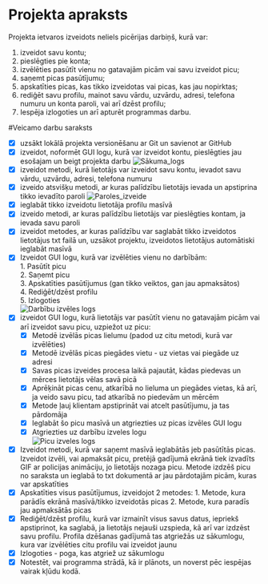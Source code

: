 # Projekta apraksts
Projekta ietvaros izveidots neliels picērijas darbiņš, kurā var: 
1. izveidot savu kontu;
2. pieslēgties pie konta;
3. izvēlēties pasūtīt vienu no gatavajām picām vai savu izveidot picu;
4. saņemt picas pasūtījumu;
5. apskatīties picas, kas tikko izveidotas vai picas, kas jau nopirktas;
6. rediģēt savu profilu, mainot savu vārdu, uzvārdu, adresi, telefona numuru un konta paroli, vai arī dzēst profilu;
7. Iespēja izlogoties un arī apturēt programmas darbu.

#Veicamo darbu saraksts
- [x] uzsākt lokālā projekta versionēšanu ar Git un savienot ar GitHub
- [x] izveidot, noformēt GUI logu, kurā var izveidot kontu, pieslēgties jau esošajam un beigt projekta darbu
![Sākuma_logs](https://github.com/user-attachments/assets/92b1aee2-f3cd-4d75-af2c-161d546c4a56)
- [x] izveidot metodi, kurā lietotājs var izveidot savu kontu, ievadot savu vārdu, uzvārdu, adresi, telefona numuru
- [x] izveido atsvišķu metodi, ar kuras palīdzību lietotājs ievada un apstiprina tikko ievadīto paroli
![Paroles_izveide](https://github.com/user-attachments/assets/2c2782f0-8e88-4602-8ede-98dd1cc7db18) 
- [x] ieglabāt tikko izveidotu lietotāja profilu masīvā
- [x] izveido metodi, ar kuras palīdzību lietotājs var pieslēgties kontam, ja ievada savu paroli 
- [x] izveidot metodes, ar kuras palīdzību var saglabāt tikko izveidotos lietotājus txt failā un, uzsākot projektu, izveidotos lietotājus automātiski ieglabāt masīvā
- [x] Izveidot GUI logu, kurā var izvēlēties vienu no darbībām:<br>
      1. Pasūtīt picu<br>
      2. Saņemt picu<br>
      3. Apskatīties pasūtījumus (gan tikko veiktos, gan jau apmaksātos)<br>
      4. Rediģēt/dzēst profilu<br>
      5. Izlogoties <br>
![Darbību izvēles logs](https://github.com/user-attachments/assets/90b42947-4c00-4665-ace0-1b6c477b1d00)  
- [x] izveidot GUI logu, kurā lietotājs var pasūtīt vienu no gatavajām picām vai arī izveidot savu picu, uzpiežot uz picu:
    - [x] Metodē izvēlās picas lielumu (padod uz citu metodi, kurā var izvēlēties)
    - [x] Metodē izvēlās picas piegādes vietu - uz vietas vai piegāde uz adresi
    - [x] Savas picas izveides procesa laikā pajautāt, kādas piedevas un mērces lietotājs vēlas savā picā
    - [x] Aprēķināt picas cenu, atkarībā no lieluma un piegādes vietas, kā arī, ja veido savu picu, tad atkarībā no piedevām un mērcēm
    - [x] Metode ļauj klientam apstiprināt vai atcelt pasūtījumu, ja tas pārdomāja 
    - [x] Ieglabāt šo picu masīvā un atgriezties uz picas izvēles GUI logu
    - [x] Atgriezties uz darbību izveles logu<br>
![Picu izveles logs](https://github.com/user-attachments/assets/45349b29-7961-4218-a3ee-fcd24dcdcc40)
- [x] Izveidot metodi, kurā var saņemt masīvā ieglabātās jeb pasūtītās picas. Izveidot izvēli, vai apmaksāt picu, pretējā gadījumā ekrānā tiek izvadīts GIF ar policijas animāciju, jo lietotājs nozaga picu. Metode izdzēš picu no saraksta un ieglabā to txt dokumentā ar jau pārdotajām picām, kuras var apskatīties
- [x] Apskatīties visus pasūtījumus, izveidojot 2 metodes:
      1. Metode, kura parādīs ekrānā masīvā/tikko izveidotās picas
      2. Metode, kura paradīs jau apmaksātās picas
- [x] Rediģēt/dzēst profilu, kurā var izmainīt visus savus datus, iepriekš apstiprinot, ka saglabā, ja lietotājs nejauši uzspieda, kā arī var izdzēst savu profilu. Profila dzēšanas gadījumā tas atgriežās uz sākumlogu, kura var izvēlēties citu profilu vai izveidot jaunu
- [x] Izlogoties - poga, kas atgriež uz sākumlogu
- [x] Notestēt, vai programma strādā, kā ir plānots, un noverst pēc iespējas vairak kļūdu kodā.
